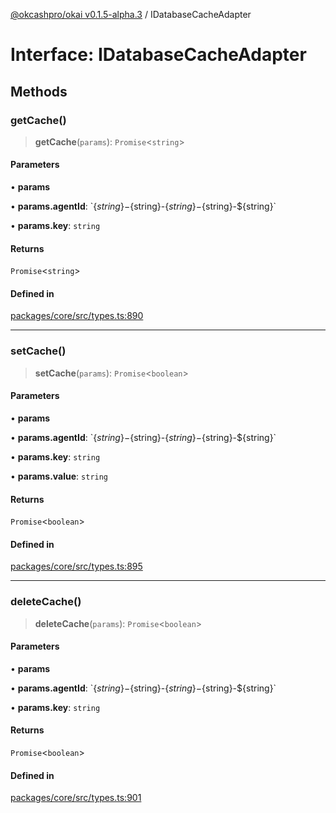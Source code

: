 [@okcashpro/okai v0.1.5-alpha.3](../index.md) / IDatabaseCacheAdapter

# Interface: IDatabaseCacheAdapter

## Methods

### getCache()

> **getCache**(`params`): `Promise`\<`string`\>

#### Parameters

• **params**

• **params.agentId**: \`$\{string\}-$\{string\}-$\{string\}-$\{string\}-$\{string\}\`

• **params.key**: `string`

#### Returns

`Promise`\<`string`\>

#### Defined in

[packages/core/src/types.ts:890](https://github.com/monilpat/okai/blob/main/packages/core/src/types.ts#L890)

***

### setCache()

> **setCache**(`params`): `Promise`\<`boolean`\>

#### Parameters

• **params**

• **params.agentId**: \`$\{string\}-$\{string\}-$\{string\}-$\{string\}-$\{string\}\`

• **params.key**: `string`

• **params.value**: `string`

#### Returns

`Promise`\<`boolean`\>

#### Defined in

[packages/core/src/types.ts:895](https://github.com/monilpat/okai/blob/main/packages/core/src/types.ts#L895)

***

### deleteCache()

> **deleteCache**(`params`): `Promise`\<`boolean`\>

#### Parameters

• **params**

• **params.agentId**: \`$\{string\}-$\{string\}-$\{string\}-$\{string\}-$\{string\}\`

• **params.key**: `string`

#### Returns

`Promise`\<`boolean`\>

#### Defined in

[packages/core/src/types.ts:901](https://github.com/monilpat/okai/blob/main/packages/core/src/types.ts#L901)
